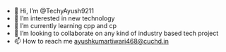 - 👋 Hi, I’m @TechyAyush9211
- 👀 I’m interested in new technology
- 🌱 I’m currently learning cpp and cp
- 💞️ I’m looking to collaborate on any kind of industry based tech project
- 📫 How to reach me ayushkumartiwari468@cuchd.in

<!---
TechyAyush9211/TechyAyush9211 is a ✨ special ✨ repository because its `README.md` (this file) appears on your GitHub profile.
You can click the Preview link to take a look at your changes.
--->

